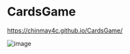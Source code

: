 # CardsGame

https://chinmay4c.github.io/CardsGame/

![image](https://github.com/user-attachments/assets/adfef0a5-64f5-4554-9b6d-0d3b46520eea)
